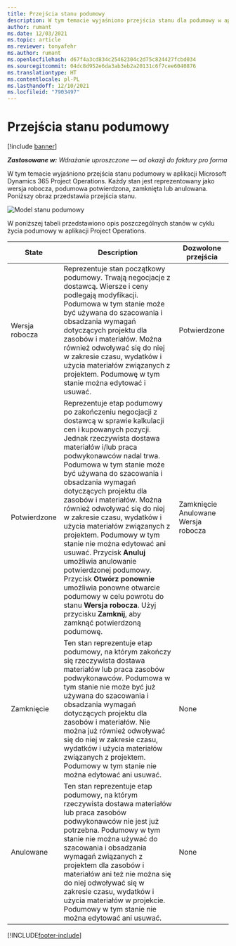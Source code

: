 ```yaml
---
title: Przejścia stanu podumowy
description: W tym temacie wyjaśniono przejścia stanu dla podumowy w aplikacji Microsoft Dynamics 365 Project Operations podczas tworzenia, wykonywania i zamykania podumowy.
author: rumant
ms.date: 12/03/2021
ms.topic: article
ms.reviewer: tonyafehr
ms.author: rumant
ms.openlocfilehash: d67f4a3cd834c25462304c2d75c824427fcbd034
ms.sourcegitcommit: 04dc8d952e6da3ab3eb2a20131c6f7cee6040876
ms.translationtype: HT
ms.contentlocale: pl-PL
ms.lasthandoff: 12/10/2021
ms.locfileid: "7903497"
---
```

# <a name="state-transitions-on-a-subcontract"></a>Przejścia stanu podumowy 

[!include [banner](../../includes/dataverse-preview.md)]

_**Zastosowane w:** Wdrażanie uproszczone — od okazji do faktury pro forma_

W tym temacie wyjaśniono przejścia stanu podumowy w aplikacji Microsoft Dynamics 365 Project Operations. Każdy stan jest reprezentowany jako wersja robocza, podumowa potwierdzona, zamknięta lub anulowana. Poniższy obraz przedstawia przejścia stanu.

![Model stanu podumowy](../media/SubconStates.png)  

W poniższej tabeli przedstawiono opis poszczególnych stanów w cyklu życia podumowy w aplikacji Project Operations.

| State | Description | Dozwolone przejścia |
| --- | --- | --- |
| Wersja robocza | Reprezentuje stan początkowy podumowy. Trwają negocjacje z dostawcą. Wiersze i ceny podlegają modyfikacji. Podumowa w tym stanie może być używana do szacowania i obsadzania wymagań dotyczących projektu dla zasobów i materiałów. Można również odwoływać się do niej w zakresie czasu, wydatków i użycia materiałów związanych z projektem. Podumowę w tym stanie można edytować i usuwać. | Potwierdzone |
| Potwierdzone | Reprezentuje etap podumowy po zakończeniu negocjacji z dostawcą w sprawie kalkulacji cen i kupowanych pozycji. Jednak rzeczywista dostawa materiałów i/lub praca podwykonawców nadal trwa. Podumowa w tym stanie może być używana do szacowania i obsadzania wymagań dotyczących projektu dla zasobów i materiałów. Można również odwoływać się do niej w zakresie czasu, wydatków i użycia materiałów związanych z projektem. Podumowy w tym stanie nie można edytować ani usuwać. Przycisk **Anuluj** umożliwia anulowanie potwierdzonej podumowy. Przycisk **Otwórz ponownie** umożliwia ponowne otwarcie podumowy w celu powrotu do stanu **Wersja robocza**. Użyj przycisku **Zamknij**, aby zamknąć potwierdzoną podumowę. | Zamknięcie <br> Anulowane <br> Wersja robocza |
| Zamknięcie | Ten stan reprezentuje etap podumowy, na którym zakończy się rzeczywista dostawa materiałów lub praca zasobów podwykonawców. Podumowa w tym stanie nie może być już używana do szacowania i obsadzania wymagań dotyczących projektu dla zasobów i materiałów. Nie można już również odwoływać się do niej w zakresie czasu, wydatków i użycia materiałów związanych z projektem. Podumowy w tym stanie nie można edytować ani usuwać. | None |
| Anulowane | Ten stan reprezentuje etap podumowy, na którym rzeczywista dostawa materiałów lub praca zasobów podwykonawców nie jest już potrzebna. Podumowy w tym stanie nie można używać do szacowania i obsadzania wymagań związanych z projektem dla zasobów i materiałów ani też nie można się do niej odwoływać się w zakresie czasu, wydatków i użycia materiałów w projekcie. Podumowy w tym stanie nie można edytować ani usuwać. | None |


[!INCLUDE[footer-include](../../includes/footer-banner.md)]

